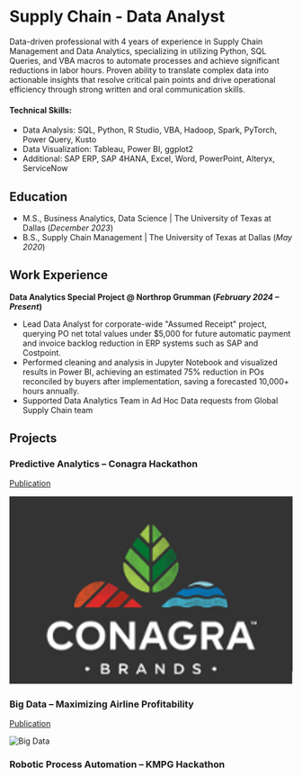 

# Supply Chain - Data Analyst 

Data-driven professional with 4 years of experience in Supply Chain Management and Data Analytics, specializing in utilizing Python, SQL Queries, and VBA macros to automate processes and achieve significant reductions in labor hours. Proven ability to translate complex data into actionable insights that resolve critical pain points and drive operational efficiency through strong written and oral communication skills. 

#### Technical Skills:
 - Data Analysis: SQL, Python, R Studio, VBA, Hadoop, Spark, PyTorch, Power Query, Kusto
 - Data Visualization: Tableau, Power BI, ggplot2
 - Additional: SAP ERP, SAP 4HANA, Excel, Word, PowerPoint, Alteryx, ServiceNow


## Education						       		
- M.S., Business Analytics, Data Science	| The University of Texas at Dallas (_December 2023_)	 			        	
- B.S., Supply Chain Management | The University of Texas at Dallas (_May 2020_)

## Work Experience
**Data Analytics Special Project @ Northrop Grumman (_February 2024 – Present_)**
-	Lead Data Analyst for corporate-wide "Assumed Receipt" project, querying PO net total values under $5,000 for future automatic payment and invoice backlog reduction in ERP systems such as SAP and Costpoint.
-	Performed cleaning and analysis in Jupyter Notebook and visualized results in Power BI, achieving an estimated 75% reduction in POs reconciled by buyers after implementation, saving a forecasted 10,000+ hours annually.
-	Supported Data Analytics Team in Ad Hoc Data requests from Global Supply Chain team

## Projects
### Predictive Analytics – Conagra Hackathon 
[Publication]()

![Conagara](/assests/Predic.png)


### Big Data – Maximizing Airline Profitability 
[Publication]()

![Big Data](/assests/'Big_Data'.png)


### Robotic Process Automation – KMPG Hackathon 
